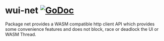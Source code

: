 # wui-net [![GoDoc](https://godoc.org/github.com/golangee/wui-net?status.svg)](http://godoc.org/github.com/golangee/wui-net)
Package net provides a WASM compatible http client API which provides some convenience features and does not block, 
race or deadlock the UI or WASM Thread.
